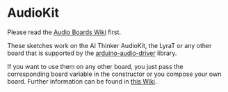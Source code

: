 # AudioKit
Please read the [Audio Boards Wiki](https://github.com/pschatzmann/arduino-audio-tools/wiki/Audio-Boards) first.

These sketches work on the AI Thinker AudioKit, the LyraT or any other board that is supported by the [arduino-audio-driver](https://github.com/pschatzmann/arduino-audio-driver) library. 

If you want to use them on any other board, you just pass the corresponding board variable in the constructor or you compose your own board. Further information can be found in [this Wiki](https://github.com/pschatzmann/arduino-audio-driver/wiki).

